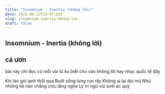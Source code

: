 ```yaml
---
title: "Insomnium - Inertia (không lời)"
date: 2025-06-12T12:07:03Z
slug: insomnium-inertia-khong-loi
draft: false
---
```


## Insomnium - Inertia (không lời)

## cá ươn

bài này chỉ đọc có mỗi vài từ ko biết cho vào không lời hay nhạc quốc tế đây
 

Khi làn gió lạnh thổi qua
Buốt sống lưng run rẩy
Không ai lại đui mù
Như những kẻ nào chẳng chịu lắng nghe
Lý trí ngủ vùi sinh ác quỷ